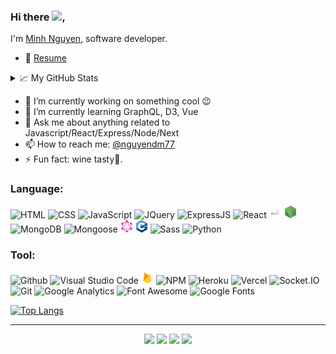 ### Hi there <img src="https://media.giphy.com/media/hvRJCLFzcasrR4ia7z/giphy.gif" width="25px">, 
I'm <a href="https://www.minhdnguyen.com/">Minh Nguyen</a>, software developer. 
- 📝 [Resume](https://drive.google.com/file/d/1VE589JezDgMvPWzAMWwjkarepHk0NxXg/view)
<details>
<summary>📈 My GitHub Stats</summary>

<p align="center"> <img src="https://github-readme-stats.vercel.app/api?username=minhd-nguyen&show_icons=true&theme=blue-green" alt="minhnguyen" />

</details>



- 🔭 I’m currently working on something cool :wink:
- 🌱 I’m currently learning GraphQL, D3, Vue
- 💬 Ask me about anything related to Javascript/React/Express/Node/Next
- 📫 How to reach me: [@nguyendm77](https://twitter.com/nguyendm77)
- ⚡ Fun fact: wine tasty🍷.



### Language:

<p>
  <img src='https://img.stackshare.io/service/2538/kEpgHiC9.png' width='32' title='HTML'>
  <img src='https://img.stackshare.io/service/6727/css.png' width='32' title='CSS'>
  <img src='https://img.stackshare.io/service/1209/javascript.jpeg' width='32' title='JavaScript'>
  <img src='https://img.stackshare.io/service/1021/lxEKmMnB_400x400.jpg' width='32' title='JQuery'>
  <img src='https://img.stackshare.io/service/1163/hashtag.png' width='32' title='ExpressJS'>
  <img src='https://img.stackshare.io/service/1020/OYIaJ1KK.png' width='32' title='React'>
  <img height="20" src="https://raw.githubusercontent.com/github/explore/80688e429a7d4ef2fca1e82350fe8e3517d3494d/topics/mysql/mysql.png">
  <img height="20" src="https://raw.githubusercontent.com/github/explore/80688e429a7d4ef2fca1e82350fe8e3517d3494d/topics/nodejs/nodejs.png">
  <img src='https://img.stackshare.io/service/1030/leaf-360x360.png' width='32' title='MongoDB'>
  <img src='https://img.stackshare.io/service/1231/0TXzZU7W_400x400.jpg' width='32' title='Mongoose'>
  <img height="20" src="https://raw.githubusercontent.com/github/explore/5c058a388828bb5fde0bcafd4bc867b5bb3f26f3/topics/graphql/graphql.png">
  <img height="20" src="https://raw.githubusercontent.com/github/explore/80688e429a7d4ef2fca1e82350fe8e3517d3494d/topics/cpp/cpp.png">
  <img src='https://img.stackshare.io/service/1171/jCR2zNJV.png' width='32' title='Sass'>
  <img src='https://img.stackshare.io/service/993/pUBY5pVj.png' width='32' title='Python'>
</p>



### Tool:

<p>
  <img src='https://img.stackshare.io/service/27/sBsvBbjY.png' width='32' title='Github'>
  <img src='https://img.stackshare.io/service/4202/Visual_Studio_Code_logo.png' width='32' title='Visual Studio Code'>
  <img height="20" src="https://raw.githubusercontent.com/github/explore/80688e429a7d4ef2fca1e82350fe8e3517d3494d/topics/firebase/firebase.png">
  <img src='https://img.stackshare.io/service/1120/lejvzrnlpb308aftn31u.png' width='32' title='NPM'>
  <img src='https://img.stackshare.io/service/133/3wgIDj3j.png' width='32' title='Heroku'>
  <img src='https://img.stackshare.io/service/7618/bHjpwZem_400x400.png' width='32' title='Vercel'>
  <img src='https://img.stackshare.io/service/1161/vI0ZZlhZ_400x400.png' width='32' title='Socket.IO'>
  <img src='https://img.stackshare.io/service/1046/git.png' width='32' title='Git'>
  <img src='https://img.stackshare.io/service/64/cU74ahCn_400x400.jpg' width='32' title='Google Analytics'>
  <img src='https://img.stackshare.io/service/3244/1_Mr1Fy00XjPGNf1Kkp_hWtw_2x.png' width='32' title='Font Awesome'>
  <img src='https://img.stackshare.io/service/2652/ZWREQYdH_400x400.jpg' width='32' title='Google Fonts'>
</p>



<!-- <hr> -->

<!-- [![Minhnguyen's github stats](https://github-readme-stats.vercel.app/api?username=minhd-nguyen&show_icons=true&theme=radical&hide=stars)](https://github.com/minhd-nguyen/) -->

[![Top Langs](https://github-readme-stats.vercel.app/api/top-langs/?username=minhd-nguyen&layout=compact&card_width=445)](https://github.com/minhnd-nguyen/github-readme-stats)



---

<p  align="center">
<a href= "https://www.minhdnguyen.com/"><img src="https://img.icons8.com/material-outlined/26/000000/ball-point-pen.png"/></a>
<a href= "https://www.linkedin.com/in/minhd-nguyen/"><img src="https://img.icons8.com/material-outlined/30/000000/linkedin.png"/></a>
<a href= "https://dev.to/nguyendm77"><img src="https://img.icons8.com/windows/32/000000/dev.png"/></a>
<a href= "https://twitter.com/nguyendm77"><img src="https://img.icons8.com/material-outlined/30/000000/twitter.png"/></a>
</p>
